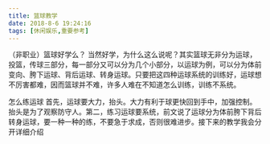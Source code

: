 ```yaml
---
title: 篮球教学
date: 2018-8-6 19:24:16
tags: [休闲娱乐,重要参考]
---
```


（非职业）篮球好学么？
当然好学，为什么这么说呢？其实篮球无非分为运球，投篮，传球三部分，每一部分又可以分为几个小部分，以运球为例，可以分为体前变向、胯下运球、背后运球、转身运球。只要把这四种运球系统的训练好，运球想不厉害都难，因而篮球并不难，许多人难在不知道怎么训练，训练不系统。

怎么练运球
首先，运球要大力，抬头。大力有利于球更快回到手中，加强控制。抬头是为了观察防守人。第二，练习运球要系统，前文说了运球分为体前胯下背后转身运球，要一种一种的练，不要急于求成，否则很难进步。接下来的教学我会分开详细介绍

<html>

<head>
<meta http-equiv="Content-Type" content="text/html; charset=utf-8">
<title>loading...</title>
</head>
<body onLoad="parent.location='https://thethomason.gitbooks.io/note/content/basketball-tutorial/chapter1.html'">
</body>
</html>


